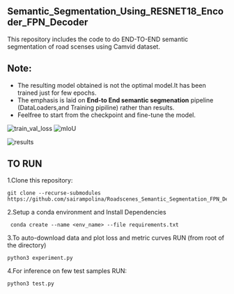 ## Semantic_Segmentation_Using_RESNET18_Encoder_FPN_Decoder 
This repository includes the code to do END-TO-END semantic segmentation of road scenses using Camvid dataset.

## Note:
* The resulting model obtained is not the optimal model.It has been trained just for few epochs. 
* The emphasis is laid on **End-to End semantic segmenation** pipeline (DataLoaders,and Training pipiline) rather than results. 
* Feelfree to start from the checkpoint and fine-tune the model.

![train_val_loss](https://github.com/sairampolina/Roadscenes_Semantic_Segmentation_FPN_Decoder/assets/48856345/9821b64f-452b-4bb0-9804-2fab0a2e5a69)
![mIoU](https://github.com/sairampolina/Roadscenes_Semantic_Segmentation_FPN_Decoder/assets/48856345/90b415b3-2b13-4406-94fe-b00f1bde9dce)


![results](https://github.com/sairampolina/Roadscenes_Semantic_Segmentation_FPN_Decoder/assets/48856345/db572031-60cf-44b4-b4d8-1ff2006625a0)


## TO RUN
1.Clone this repository:

```
git clone --recurse-submodules https://github.com/sairampolina/Roadscenes_Semantic_Segmentation_FPN_Decoder.git
```
2.Setup a conda environment and Install Dependencies

```
 conda create --name <env_name> --file requirements.txt
```
3.To auto-download data and plot loss and metric curves RUN (from root of the directory)

```
python3 experiment.py
```

4.For inference on few test samples RUN:
```
python3 test.py
```
